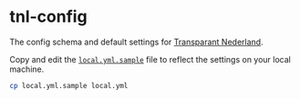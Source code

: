 # tnl-config

The config schema and default settings for [Transparant Nederland](https://github.com/transparantnederland).

Copy and edit the [`local.yml.sample`](local.yml.sample) file to reflect the settings on your local machine.

```bash
cp local.yml.sample local.yml
```
